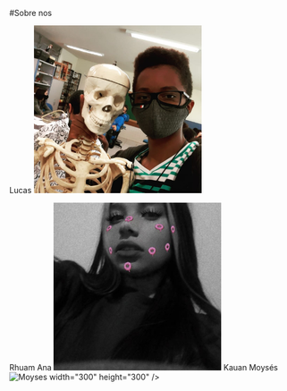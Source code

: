 #Sobre nos

Lucas
<img src="lucas.jpg" alt="Texto alternativo" title="lucas" width="300" height="300" />

Rhuam
Ana
<img src="ana.jpg" alt="Texto alternativo" title="ana" width="300" height="300" />
Kauan
Moysés
![Moyses](https://user-images.githubusercontent.com/107865198/176062839-cc68f4fa-e8ef-4587-941a-99cb1cf6af9a.jpg) width="300" height="300" />
